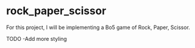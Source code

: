 # rock_paper_scissor

For this project, I will be implementing a Bo5 game of Rock, Paper, Scissor.

TODO
-Add more styling